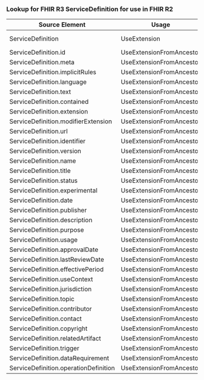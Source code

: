 ### Lookup for FHIR R3 ServiceDefinition for use in FHIR R2

| Source Element | Usage | Target |
| -------------- | ----- | ------ |
| ServiceDefinition | UseExtension | http://hl7.org/fhir/3.0/StructureDefinition/extension-ServiceDefinition |
| ServiceDefinition.id | UseExtensionFromAncestor | - |
| ServiceDefinition.meta | UseExtensionFromAncestor | - |
| ServiceDefinition.implicitRules | UseExtensionFromAncestor | - |
| ServiceDefinition.language | UseExtensionFromAncestor | - |
| ServiceDefinition.text | UseExtensionFromAncestor | - |
| ServiceDefinition.contained | UseExtensionFromAncestor | - |
| ServiceDefinition.extension | UseExtensionFromAncestor | - |
| ServiceDefinition.modifierExtension | UseExtensionFromAncestor | - |
| ServiceDefinition.url | UseExtensionFromAncestor | - |
| ServiceDefinition.identifier | UseExtensionFromAncestor | - |
| ServiceDefinition.version | UseExtensionFromAncestor | - |
| ServiceDefinition.name | UseExtensionFromAncestor | - |
| ServiceDefinition.title | UseExtensionFromAncestor | - |
| ServiceDefinition.status | UseExtensionFromAncestor | - |
| ServiceDefinition.experimental | UseExtensionFromAncestor | - |
| ServiceDefinition.date | UseExtensionFromAncestor | - |
| ServiceDefinition.publisher | UseExtensionFromAncestor | - |
| ServiceDefinition.description | UseExtensionFromAncestor | - |
| ServiceDefinition.purpose | UseExtensionFromAncestor | - |
| ServiceDefinition.usage | UseExtensionFromAncestor | - |
| ServiceDefinition.approvalDate | UseExtensionFromAncestor | - |
| ServiceDefinition.lastReviewDate | UseExtensionFromAncestor | - |
| ServiceDefinition.effectivePeriod | UseExtensionFromAncestor | - |
| ServiceDefinition.useContext | UseExtensionFromAncestor | - |
| ServiceDefinition.jurisdiction | UseExtensionFromAncestor | - |
| ServiceDefinition.topic | UseExtensionFromAncestor | - |
| ServiceDefinition.contributor | UseExtensionFromAncestor | - |
| ServiceDefinition.contact | UseExtensionFromAncestor | - |
| ServiceDefinition.copyright | UseExtensionFromAncestor | - |
| ServiceDefinition.relatedArtifact | UseExtensionFromAncestor | - |
| ServiceDefinition.trigger | UseExtensionFromAncestor | - |
| ServiceDefinition.dataRequirement | UseExtensionFromAncestor | - |
| ServiceDefinition.operationDefinition | UseExtensionFromAncestor | - |
